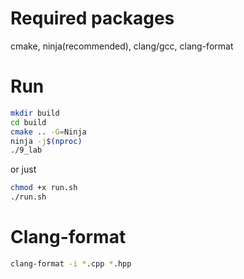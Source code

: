 # Required packages

cmake, ninja(recommended), clang/gcc, clang-format

# Run

```sh
mkdir build
cd build
cmake .. -G=Ninja
ninja -j$(nproc)
./9_lab
```

or just

```sh
chmod +x run.sh
./run.sh
```

# Clang-format

```sh
clang-format -i *.cpp *.hpp
```